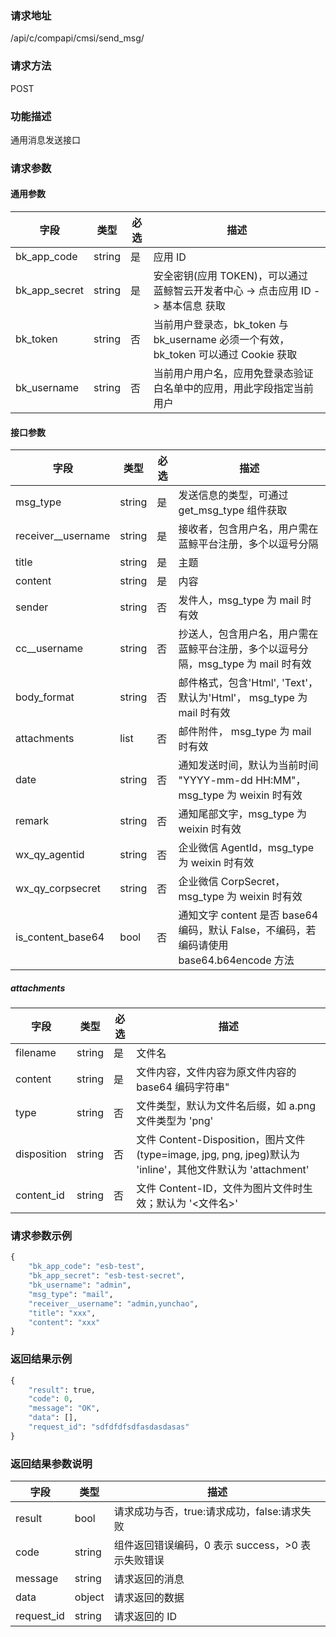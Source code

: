 ### 请求地址

/api/c/compapi/cmsi/send_msg/

### 请求方法

POST

### 功能描述

通用消息发送接口

### 请求参数

#### 通用参数

| 字段 | 类型 | 必选 |  描述 |
|--------------|--------|----|------------|
| bk_app_code  | string | 是 | 应用 ID     |
| bk_app_secret| string | 是 | 安全密钥(应用 TOKEN)，可以通过 蓝鲸智云开发者中心 -&gt; 点击应用 ID -&gt; 基本信息 获取 |
| bk_token     | string | 否 | 当前用户登录态，bk_token 与 bk_username 必须一个有效，bk_token 可以通过 Cookie 获取 |
| bk_username  | string | 否 | 当前用户用户名，应用免登录态验证白名单中的应用，用此字段指定当前用户 |

#### 接口参数

| 字段 | 类型 | 必选 | 描述 |
|--------------------|--------|----|------------|
| msg_type           | string | 是 | 发送信息的类型，可通过 get_msg_type 组件获取 |
| receiver__username | string | 是 | 接收者，包含用户名，用户需在蓝鲸平台注册，多个以逗号分隔 |
| title              | string | 是 | 主题 |
| content            | string | 是 | 内容  |
| sender             | string | 否 | 发件人，msg_type 为 mail 时有效 |
| cc__username       | string | 否 | 抄送人，包含用户名，用户需在蓝鲸平台注册，多个以逗号分隔，msg_type 为 mail 时有效 |
| body_format        | string | 否 | 邮件格式，包含'Html', 'Text'，默认为'Html'， msg_type 为 mail 时有效 |
| attachments        | list   | 否 | 邮件附件， msg_type 为 mail 时有效 |
| date               | string | 否 | 通知发送时间，默认为当前时间 "YYYY-mm-dd HH:MM"，msg_type 为 weixin 时有效 |
| remark             | string | 否 | 通知尾部文字，msg_type 为 weixin 时有效|
| wx_qy_agentid      | string | 否 | 企业微信 AgentId，msg_type 为 weixin 时有效 |
| wx_qy_corpsecret   | string | 否 | 企业微信 CorpSecret，msg_type 为 weixin 时有效 |
| is_content_base64  | bool   | 否 | 通知文字 content 是否 base64 编码，默认 False，不编码，若编码请使用 base64.b64encode 方法 |

##### attachments

| 字段 | 类型 | 必选 | 描述 |
|-------------|--------|----|--------|
| filename    | string | 是 | 文件名 |
| content     | string | 是 | 文件内容，文件内容为原文件内容的 base64 编码字符串" |
| type        | string | 否 | 文件类型，默认为文件名后缀，如 a.png 文件类型为 'png' |
| disposition | string | 否 | 文件 Content-Disposition，图片文件(type=image, jpg, png, jpeg)默认为 'inline'，其他文件默认为 'attachment'  |
| content_id  | string | 否 | 文件 Content-ID，文件为图片文件时生效；默认为 '<文件名>' |

### 请求参数示例

```python
{
    "bk_app_code": "esb-test",
    "bk_app_secret": "esb-test-secret",
    "bk_username": "admin",
    "msg_type": "mail",
    "receiver__username": "admin,yunchao",
    "title": "xxx",
    "content": "xxx"
}
```

### 返回结果示例

```python
{
    "result": true,
    "code": 0,
    "message": "OK",
    "data": [],
    "request_id": "sdfdfdfsdfasdasdasas"
}
```

### 返回结果参数说明

| 字段      | 类型    | 描述      |
|-----------|--------|-----------|
| result    | bool   | 请求成功与否，true:请求成功，false:请求失败 |
| code      | string | 组件返回错误编码，0 表示 success，>0 表示失败错误 |
| message   | string | 请求返回的消息 |
| data      | object | 请求返回的数据 |
| request_id| string | 请求返回的 ID |

